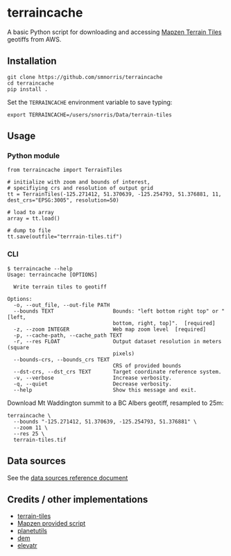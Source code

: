 # terraincache

A basic Python script for downloading and accessing [Mapzen Terrain Tiles](https://registry.opendata.aws/terrain-tiles/) geotiffs from AWS.

## Installation

    git clone https://github.com/smnorris/terraincache
    cd terraincache
    pip install .

Set the `TERRAINCACHE` environment variable to save typing:

    export TERRAINCACHE=/users/snorris/Data/terrain-tiles

## Usage

### Python module

    from terraincache import TerrainTiles

    # initialize with zoom and bounds of interest,
    # specifiying crs and resolution of output grid
    tt = TerrainTiles(-125.271412, 51.370639, -125.254793, 51.376881, 11, dest_crs="EPSG:3005", resolution=50)

    # load to array
    array = tt.load()

    # dump to file
    tt.save(outfile="terrrain-tiles.tif")


### CLI

    $ terraincache --help
    Usage: terraincache [OPTIONS]

      Write terrain tiles to geotiff

    Options:
      -o, --out_file, --out-file PATH
      --bounds TEXT                   Bounds: "left bottom right top" or "[left,
                                      bottom, right, top]".  [required]
      -z, --zoom INTEGER              Web map zoom level  [required]
      -p, --cache-path, --cache_path TEXT
      -r, --res FLOAT                 Output dataset resolution in meters (square
                                      pixels)
      --bounds-crs, --bounds_crs TEXT
                                      CRS of provided bounds
      --dst-crs, --dst_crs TEXT       Target coordinate reference system.
      -v, --verbose                   Increase verbosity.
      -q, --quiet                     Decrease verbosity.
      --help                          Show this message and exit.

Download Mt Waddington summit to a BC Albers geotiff, resampled to 25m:

    terraincache \
      --bounds "-125.271412, 51.370639, -125.254793, 51.376881" \
      --zoom 11 \
      --res 25 \
      terrain-tiles.tif


## Data sources

See the [data sources reference document](https://github.com/tilezen/joerd/blob/master/docs/data-sources.md)

## Credits / other implementations

- [terrain-tiles](https://registry.opendata.aws/terrain-tiles)
- [Mapzen provided script](https://github.com/tilezen/joerd/blob/master/docs/examples/collect.py)
- [planetutils](https://github.com/interline-io/planetutils)
- [dem](https://github.com/dgketchum/dem)
- [elevatr](https://github.com/jhollist/elevatr)
